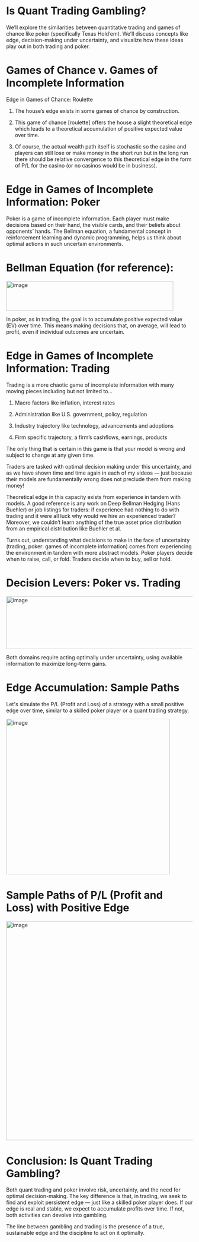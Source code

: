 # Is Quant Trading Gambling?


We’ll explore the similarities between quantitative trading and games of chance like poker (specifically Texas Hold’em). We’ll discuss concepts like edge,
decision-making under uncertainty, and visualize how these ideas play out in both trading and poker.

# Games of Chance v. Games of Incomplete Information

Edge in Games of Chance: Roulette


1. The house’s edge exists in some games of chance by construction.

2. This game of chance [roulette] offers the house a slight theoretical edge which leads to a theoretical accumulation of positive expected value over time.

3. Of course, the actual wealth path itself is stochastic so the casino and players can still lose or make money in the short run but in the long run there should be relative convergence
to this theoretical edge in the form of P/L for the casino (or no casinos would be in business).


# Edge in Games of Incomplete Information: Poker
Poker is a game of incomplete information. Each player must make decisions based on their hand, the 
visible cards, and their beliefs about opponents’ hands. The Bellman equation, a fundamental concept in 
reinforcement learning and dynamic programming, helps us think about optimal actions in such uncertain environments.


# Bellman Equation (for reference):

<img width="451" height="80" alt="image" src="https://github.com/user-attachments/assets/56b6d5c6-3cb7-479f-bf44-40b73e961f9a" />



In poker, as in trading, the goal is to accumulate positive expected value (EV) over time. 
This means making decisions that, on average, will lead to profit, even if individual outcomes are uncertain.


# Edge in Games of Incomplete Information: Trading


Trading is a more chaotic game of incomplete information with many moving pieces including but not limited to…

1. Macro factors like inflation, interest rates

2. Administration like U.S. government, policy, regulation

3. Industry trajectory like technology, advancements and adoptions

4. Firm specific trajectory, a firm’s cashflows, earnings, products

The only thing that is certain in this game is that your model is wrong and subject to change at any given time.

Traders are tasked with optimal decision making under this uncertainty, and as we have shown time and time again in each of my videos — just because their models are fundamentally wrong does not preclude them from making money!

Theoretical edge in this capacity exists from experience in tandem with models. A good reference is any work on Deep Bellman Hedging (Hans Buehler) or job listings for traders: if experience had nothing to do with trading and it were all luck why would we hire an experienced trader? Moreover, we couldn’t learn anything of the true asset price distribution from an empirical distribution like Buehler et al.



Turns out, understanding what decisions to make in the face of uncertainty (trading, poker: games of incomplete information) comes from experiencing the environment in tandem with more abstract models.
Poker players decide when to raise, call, or fold. Traders decide when to buy, sell or hold.



# Decision Levers: Poker vs. Trading

<img width="547" height="142" alt="image" src="https://github.com/user-attachments/assets/7c3717c3-18c3-40c8-b3aa-d44bd4374c3f" />

Both domains require acting optimally under uncertainty, using available information to maximize long-term gains.


# Edge Accumulation: Sample Paths

Let's simulate the P/L (Profit and Loss) of a strategy with a small positive edge over time, similar to a skilled poker player or a quant trading strategy.

<img width="442" height="419" alt="image" src="https://github.com/user-attachments/assets/abe2e873-b827-4d1b-8edb-9a7da6540317" />

# Sample Paths of P/L (Profit and Loss) with Positive Edge
<img width="989" height="590" alt="image" src="https://github.com/user-attachments/assets/691d9f41-2dfe-4245-b98d-bad50ca2c797" />

# Conclusion: Is Quant Trading Gambling?
Both quant trading and poker involve risk, uncertainty, and the need for optimal decision-making. The key difference is that, in trading, we seek to find and exploit persistent edge — just like a skilled poker player does. If our edge is real and stable, we expect to accumulate profits over time. If not, both activities can devolve into gambling.

The line between gambling and trading is the presence of a true, sustainable edge and the discipline to act on it optimally.



























